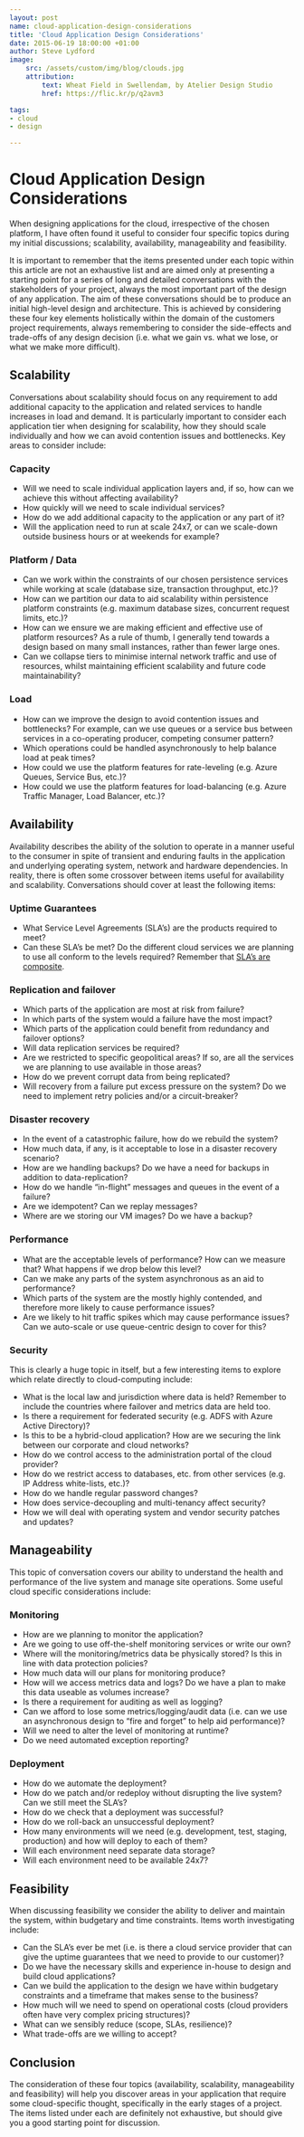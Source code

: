 ```yaml
---
layout: post
name: cloud-application-design-considerations
title: 'Cloud Application Design Considerations'
date: 2015-06-19 18:00:00 +01:00
author: Steve Lydford
image:
    src: /assets/custom/img/blog/clouds.jpg
    attribution:
        text: Wheat Field in Swellendam, by Atelier Design Studio
        href: https://flic.kr/p/q2avm3

tags:
- cloud
- design

---
```

# Cloud Application Design Considerations

When designing applications for the cloud, irrespective of the chosen platform, I have often found it useful to consider four specific topics during my initial discussions; scalability, availability, manageability and feasibility.

It is important to remember that the items presented under each topic within this article are not an exhaustive list and are aimed only at presenting a starting point for a series of long and detailed conversations with the stakeholders of your project, always the most important part of the design of any application. The aim of these conversations should be to produce an initial high-level design and architecture. This is achieved by considering these four key elements holistically within the domain of the customers project requirements, always remembering to consider the side-effects and trade-offs of any design decision (i.e. what we gain vs. what we lose, or what we make more difficult).

## Scalability
Conversations about scalability should focus on any requirement to add additional capacity to the application and related services to handle increases in load and demand. It is particularly important to consider each application tier when designing for scalability, how they should scale individually and how we can avoid contention issues and bottlenecks. Key areas to consider include: 
### Capacity
- Will we need to scale individual application layers and, if so, how can we achieve this without affecting availability?
- How quickly will we need to scale individual services?
- How do we add additional capacity to the application or any part of it?
- Will the application need to run at scale 24x7, or can we scale-down outside business hours or at weekends for example?

### Platform / Data
- Can we work within the constraints of our chosen persistence services while working at scale (database size, transaction throughput, etc.)?
- How can we partition our data to aid scalability within persistence platform constraints (e.g. maximum database sizes, concurrent request limits, etc.)?
- How can we ensure we are making efficient and effective use of platform resources? As a rule of thumb, I generally tend towards a design based on many small instances, rather than fewer large ones.
- Can we collapse tiers to minimise internal network traffic and use of resources, whilst maintaining efficient scalability and future code maintainability?

### Load
- How can we improve the design to avoid contention issues and bottlenecks? For example, can we use queues or a service bus between services in a co-operating producer, competing consumer pattern?
- Which operations could be handled asynchronously to help balance load at peak times?
- How could we use the platform features for rate-leveling (e.g. Azure Queues, Service Bus, etc.)?
- How could we use the platform features for load-balancing (e.g. Azure Traffic Manager, Load Balancer, etc.)? 

## Availability
Availability describes the ability of the solution to operate in a manner useful to the consumer in spite of transient and enduring faults in the application and underlying operating system, network and hardware dependencies. In reality, there is often some crossover between items useful for availability and scalability.
Conversations should cover at least the following items:

### Uptime Guarantees
- What Service Level Agreements (SLA’s) are the products required to meet?
- Can these SLA’s be met? Do the different cloud services we are planning to use all conform to the levels required? Remember that [SLA’s are composite](http://codurance.com/2015/05/19/working-with-slas/).

### Replication and failover
- Which parts of the application are most at risk from failure?
- In which parts of the system would a failure have the most impact?
- Which parts of the application could benefit from redundancy and failover options?
- Will data replication services be required?
- Are we restricted to specific geopolitical areas? If so, are all the services we are planning to use available in those areas?
- How do we prevent corrupt data from being replicated?
- Will recovery from a failure put excess pressure on the system? Do we need to implement retry policies and/or a circuit-breaker?

### Disaster recovery
- In the event of a catastrophic failure, how do we rebuild the system?
- How much data, if any, is it acceptable to lose in a disaster recovery scenario?
- How are we handling backups? Do we have a need for backups in addition to data-replication?
- How do we handle “in-flight” messages and queues in the event of a failure?
- Are we idempotent? Can we replay messages?
- Where are we storing our VM images? Do we have a backup?

### Performance
- What are the acceptable levels of performance? How can we measure that? What happens if we drop below this level?
- Can we make any parts of the system asynchronous as an aid to performance?
- Which parts of the system are the mostly highly contended, and therefore more likely to cause performance issues?
- Are we likely to hit traffic spikes which may cause performance issues? Can we auto-scale or use queue-centric design to cover for this?

### Security
This is clearly a huge topic in itself, but a few interesting items to explore which relate directly to cloud-computing include:

- What is the local law and jurisdiction where data is held? Remember to include the countries where failover and metrics data are held too.
- Is there a requirement for federated security (e.g. ADFS with Azure Active Directory)?
- Is this to be a hybrid-cloud application? How are we securing the link between our corporate and cloud networks?
- How do we control access to the administration portal of the cloud provider?
- How do we restrict access to databases, etc. from other services (e.g. IP Address white-lists, etc.)?
- How do we handle regular password changes?
- How does service-decoupling and multi-tenancy affect security?
- How we will deal with operating system and vendor security patches and updates?

## Manageability
This topic of conversation covers our ability to understand the health and performance of the live system and manage site operations. Some useful cloud specific considerations include:

### Monitoring
- How are we planning to monitor the application?
- Are we going to use off-the-shelf monitoring services or write our own?
- Where will the monitoring/metrics data be physically stored? Is this in line with data protection policies?
- How much data will our plans for monitoring produce?
- How will we access metrics data and logs? Do we have a plan to make this data useable as volumes increase?
- Is there a requirement for auditing as well as logging?
- Can we afford to lose some metrics/logging/audit data (i.e. can we use an asynchronous design to “fire and forget” to help aid performance)?
- Will we need to alter the level of monitoring at runtime?
- Do we need automated exception reporting?

### Deployment
- How do we automate the deployment?
- How do we patch and/or redeploy without disrupting the live system? Can we still meet the SLA’s?
- How do we check that a deployment was successful?
- How do we roll-back an unsuccessful deployment?
- How many environments will we need (e.g. development, test, staging, production) and how will deploy to each of them?
- Will each environment need separate data storage?
- Will each environment need to be available 24x7?

## Feasibility
When discussing feasibility we consider the ability to deliver and maintain the system, within budgetary and time constraints. Items worth investigating include:

- Can the SLA’s ever be met (i.e. is there a cloud service provider that can give the uptime guarantees that we need to provide to our customer)?
- Do we have the necessary skills and experience in-house to design and build cloud applications?
- Can we build the application to the design we have within budgetary constraints and a timeframe that makes sense to the business?
- How much will we need to spend on operational costs (cloud providers often have very complex pricing structures)?
- What can we sensibly reduce (scope, SLAs, resilience)?
- What trade-offs are we willing to accept?

## Conclusion
The consideration of these four topics (availability, scalability, manageability and feasibility) will help you discover areas in your application that require some cloud-specific thought, specifically in the early stages of a project. The items listed under each are definitely not exhaustive, but should give you a good starting point for discussion.
